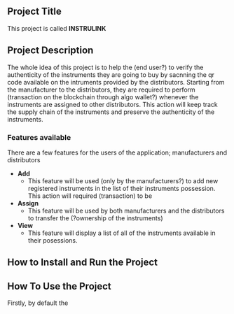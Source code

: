 ## Project Title
This project is called **INSTRULINK**

## Project Description
The whole idea of this project is to help the (end user?) to verify the authenticity of the instruments they are going to buy by sacnning the qr code available on the intruments provided by the distributors. Starting from the manufacturer to the distributors, they are required to perform (transaction on the blockchain through algo wallet?) whenever the instruments are assigned to other distributors. This action will keep track the supply chain of the instruments and preserve the authenticity of the instruments. 

### Features available
There are a few features for the users of the application; manufacturers and distributors
+ **Add**
  - This feature will be used (only by the manufacturers?) to add new registered instruments in the list of their instruments possession. This action will required (transaction) to be 
+ **Assign** 
  - This feature will be used by both manufacturers and the distributors to transfer the (?ownership of the instruments) 
+ **View** 
  - This feature will display a list of all of the instruments available in their posessions. 


## How to Install and Run the Project
## How To Use the Project
Firstly, by default the 
